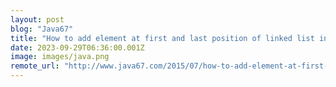 ```yaml
---
layout: post
blog: "Java67"
title: "How to add element at first and last position of linked list in Java? Example Tutorial"
date: 2023-09-29T06:36:00.001Z
image: images/java.png
remote_url: "http://www.java67.com/2015/07/how-to-add-element-at-first-and-last-position-of-linked-list-java.html"
---
```

